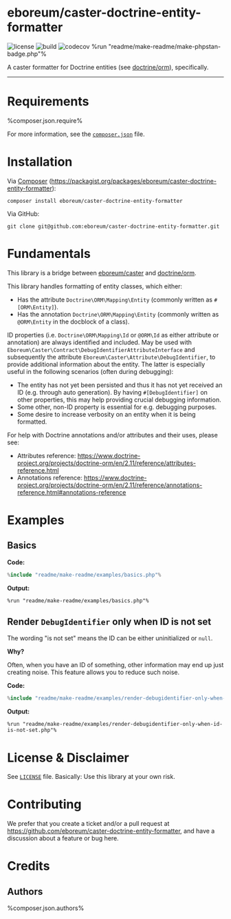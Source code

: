 eboreum/caster-doctrine-entity-formatter
===============================

![license](https://img.shields.io/github/license/eboreum/caster-doctrine-entity-formatter?label=license)
![build](https://github.com/eboreum/caster-doctrine-entity-formatter/workflows/build/badge.svg?branch=main)
![codecov](https://codecov.io/gh/eboreum/caster-doctrine-entity-formatter/branch/main/graph/badge.svg)
%run "readme/make-readme/make-phpstan-badge.php"%

A caster formatter for Doctrine entities (see [doctrine/orm](https://packagist.org/packages/doctrine/orm)), specifically.

-----

<a name="requirements"></a>
# Requirements

%composer.json.require%

For more information, see the [`composer.json`](composer.json) file.

# Installation

Via [Composer](https://getcomposer.org/) (https://packagist.org/packages/eboreum/caster-doctrine-entity-formatter):

    composer install eboreum/caster-doctrine-entity-formatter

Via GitHub:

    git clone git@github.com:eboreum/caster-doctrine-entity-formatter.git

# Fundamentals

This library is a bridge between [eboreum/caster](https://packagist.org/packages/eboreum/caster) and [doctrine/orm](https://packagist.org/packages/doctrine/orm).

This library handles formatting of entity classes, which either:

 - Has the attribute `Doctrine\ORM\Mapping\Entity` (commonly written as `#[ORM\Entity]`).
 - Has the annotation `Doctrine\ORM\Mapping\Entity` (commonly written as `@ORM\Entity` in the docblock of a class).

ID properties (i.e. `Doctrine\ORM\Mapping\Id` or `@ORM\Id` as either attribute or annotation) are always identified and included. May be used with `Eboreum\Caster\Contract\DebugIdentifierAttributeInterface` and subsequently the attribute `Eboreum\Caster\Attribute\DebugIdentifier`, to provide additional information about the entity. The latter is especially useful in the following scenarios (often during debugging):

 - The entity has not yet been persisted and thus it has not yet received an ID (e.g. through auto generation). By having `#[DebugIdentifier]` on other properties, this may help providing crucial debugging information.
 - Some other, non-ID property is essential for e.g. debugging purposes.
 - Some desire to increase verbosity on an entity when it is being formatted.

For help with Doctrine annotations and/or attributes and their uses, please see:

- Attributes reference: https://www.doctrine-project.org/projects/doctrine-orm/en/2.11/reference/attributes-reference.html
- Annotations reference: https://www.doctrine-project.org/projects/doctrine-orm/en/2.11/reference/annotations-reference.html#annotations-reference

# Examples

## Basics

 **Code:**

```php
%include "readme/make-readme/examples/basics.php"%
```

**Output:**

```
%run "readme/make-readme/examples/basics.php"%
```

## Render `DebugIdentifier` only when ID is not set

The wording "is not set" means the ID can be either uninitialized or `null`.

**Why?**

Often, when you have an ID of something, other information may end up just creating noise. This feature allows you to reduce such noise.

 **Code:**

```php
%include "readme/make-readme/examples/render-debugidentifier-only-when-id-is-not-set.php"%
```

**Output:**

```
%run "readme/make-readme/examples/render-debugidentifier-only-when-id-is-not-set.php"%
```

# License & Disclaimer

See [`LICENSE`](LICENSE) file. Basically: Use this library at your own risk.

# Contributing

We prefer that you create a ticket and/or a pull request at https://github.com/eboreum/caster-doctrine-entity-formatter, and have a discussion about a feature or bug here.

# Credits

## Authors

%composer.json.authors%
